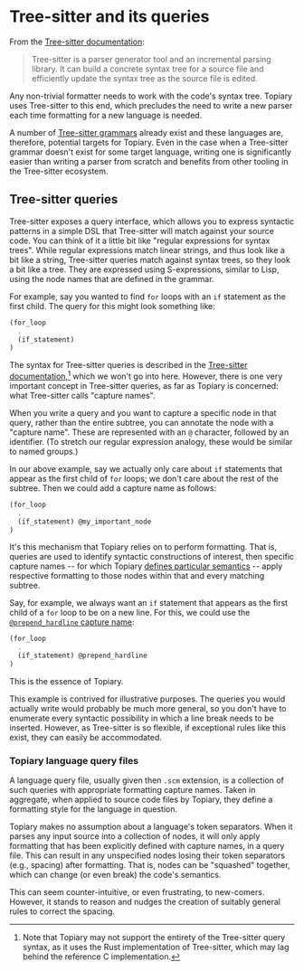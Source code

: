 # Tree-sitter and its queries

From the [Tree-sitter documentation][tree-sitter:intro]:

> Tree-sitter is a parser generator tool and an incremental parsing
> library. It can build a concrete syntax tree for a source file and
> efficiently update the syntax tree as the source file is edited.

Any non-trivial formatter needs to work with the code's syntax tree.
Topiary uses Tree-sitter to this end, which precludes the need to write
a new parser each time formatting for a new language is needed.

A number of [Tree-sitter grammars][tree-sitter:known-grammars] already
exist and these languages are, therefore, potential targets for Topiary.
Even in the case when a Tree-sitter grammar doesn't exist for some
target language, writing one is significantly easier than writing a
parser from scratch and benefits from other tooling in the Tree-sitter
ecosystem.

## Tree-sitter queries

Tree-sitter exposes a query interface, which allows you to express
syntactic patterns in a simple DSL that Tree-sitter will match against
your source code. You can think of it a little bit like "regular
expressions for syntax trees". While regular expressions match linear
strings, and thus look like a bit like a string, Tree-sitter queries
match against syntax trees, so they look a bit like a tree. They are
expressed using S-expressions, similar to Lisp, using the node names
that are defined in the grammar.

For example, say you wanted to find `for` loops with an `if` statement
as the first child. The query for this might look something like:

```scheme
(for_loop
  .
  (if_statement)
)
```

The syntax for Tree-sitter queries is described in the [Tree-sitter
documentation][tree-sitter:queries],[^support] which we won't go into
here. However, there is one very important concept in Tree-sitter
queries, as far as Topiary is concerned: what Tree-sitter calls "capture
names".

When you write a query and you want to capture a specific node in that
query, rather than the entire subtree, you can annotate the node with a
"capture name". These are represented with an `@` character, followed by
an identifier. (To stretch our regular expression analogy, these would
be similar to named groups.)

In our above example, say we actually only care about `if` statements
that appear as the first child of `for` loops; we don't care about the
rest of the subtree. Then we could add a capture name as follows:

```scheme
(for_loop
  .
  (if_statement) @my_important_node
)
```

It's this mechanism that Topiary relies on to perform formatting. That
is, queries are used to identify syntactic constructions of interest,
then specific capture names -- for which Topiary [defines particular
semantics](../reference/capture-names/index.md) -- apply respective
formatting to those nodes within that and every matching subtree.

Say, for example, we always want an `if` statement that appears as the
first child of a `for` loop to be on a new line. For this, we could use
the [`@prepend_hardline` capture name](../reference/capture-names/vertical-spacing.md#append_hardline--prepend_hardline):

```scheme
(for_loop
  .
  (if_statement) @prepend_hardline
)
```

This is the essence of Topiary.

<div class="warning">
This example is contrived for illustrative purposes. The queries you
would actually write would probably be much more general, so you don't
have to enumerate every syntactic possibility in which a line break
needs to be inserted. However, as Tree-sitter is so flexible, if
exceptional rules like this exist, they can easily be accommodated.
</div>

### Topiary language query files

A language query file, usually given then `.scm` extension, is a
collection of such queries with appropriate formatting capture names.
Taken in aggregate, when applied to source code files by Topiary, they
define a formatting style for the language in question.

<div class="warning">
Topiary makes no assumption about a language's token separators. When
it parses any input source into a collection of nodes, it will only
apply formatting that has been explicitly defined with capture names, in
a query file. This can result in any unspecified nodes losing their
token separators (e.g., spacing) after formatting. That is, nodes can be
"squashed" together, which can change (or even break) the code's
semantics.

This can seem counter-intuitive, or even frustrating, to new-comers.
However, it stands to reason and nudges the creation of suitably general
rules to correct the spacing.
</div>

<!-- Footnotes -->

[^support]:
    Note that Topiary may not support the entirety of the Tree-sitter
    query syntax, as it uses the Rust implementation of Tree-sitter,
    which may lag behind the reference C implementation.

<!-- Links -->
[tree-sitter:intro]: https://tree-sitter.github.io/tree-sitter
[tree-sitter:known-grammars]: https://github.com/tree-sitter/tree-sitter/wiki/List-of-parsers
[tree-sitter:queries]: https://tree-sitter.github.io/tree-sitter/using-parsers/queries/index.html
